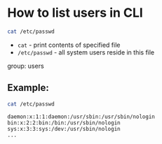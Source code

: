 # How to list users in CLI

```bash
cat /etc/passwd
```

- `cat` - print contents of specified file
- `/etc/passwd` - all system users reside in this file

group: users

## Example: 
```bash
cat /etc/passwd
```
```
daemon:x:1:1:daemon:/usr/sbin:/usr/sbin/nologin
bin:x:2:2:bin:/bin:/usr/sbin/nologin
sys:x:3:3:sys:/dev:/usr/sbin/nologin
...
```


